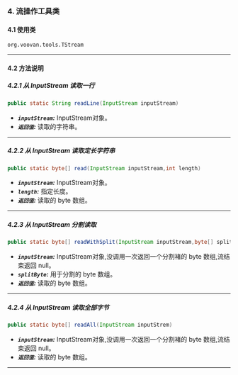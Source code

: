 ### 4. 流操作工具类
#### 4.1 使用类
`org.voovan.tools.TStream`

---------------------------

#### 4.2 方法说明
##### 4.2.1 从 InputStream 读取一行
```java
public static String readLine(InputStream inputStream) 
```
 - ***`inputStream`:*** InputStream对象。
 - ***`返回值`:*** 读取的字符串。

---------------------------

##### 4.2.2 从 InputStream 读取定长字符串
```java
public static byte[] read(InputStream inputStream,int length) 
```
 - ***`inputStream`:*** InputStream对象。
 - ***`length`:***  指定长度。
 - ***`返回值`:***  读取的 byte 数组。

---------------------------

##### 4.2.3 从 InputStream 分割读取
```java
public static byte[] readWithSplit(InputStream inputStream,byte[] splitByte) 
```
 - ***`inputStream`:*** InputStream对象,没调用一次返回一个分割褚的 byte 数组,流结束返回 null。
 - ***`splitByte`:***  用于分割的 byte 数组。
 - ***`返回值`:***  读取的 byte 数组。

---------------------------

##### 4.2.4 从 InputStream 读取全部字节
```java
public static byte[] readAll(InputStream inputStrem)
```
 - ***`inputStream`:*** InputStream对象,没调用一次返回一个分割褚的 byte 数组,流结束返回 null。
 - ***`返回值`:***  读取的 byte 数组。

---------------------------


